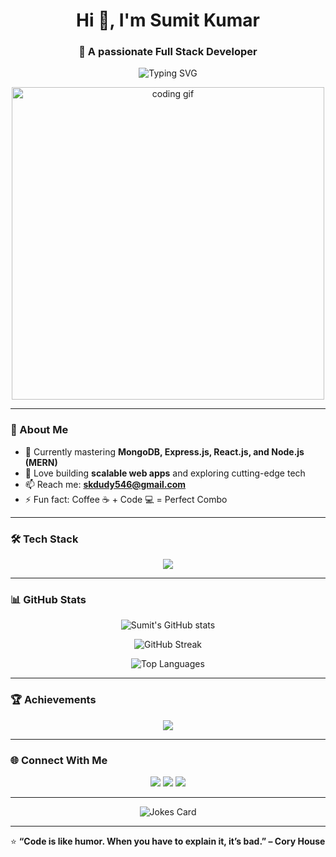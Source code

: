 <!-- 💫 Animated GitHub Profile README – Sumit Kumar -->
<h1 align="center">Hi 👋, I'm Sumit Kumar</h1>
<h3 align="center">🚀 A passionate Full Stack Developer</h3>

<p align="center">
  <img src="https://readme-typing-svg.demolab.com?font=Fira+Code&pause=1000&color=00F5D4&center=true&vCenter=true&width=500&lines=Frontend+Developer;Backend+Developer;Full+Stack+Developer" alt="Typing SVG" />
</p>

<p align="center">
  <img src="https://camo.githubusercontent.com/2366b34bb903c09617990fb5fff4622f3e941349e846ddb7e73df872a9d21233/68747470733a2f2f63646e2e6472696262626c652e636f6d2f75736572732f3733303730332f73637265656e73686f74732f363538313234332f6176656e746f2e676966" alt="coding gif" width="500"/>
</p>

---

### 🚀 About Me  
- 🌱 Currently mastering **MongoDB, Express.js, React.js, and Node.js (MERN)**  
- 🧠 Love building **scalable web apps** and exploring cutting-edge tech  
- 📫 Reach me: **skdudy546@gmail.com**  
- ⚡ Fun fact: Coffee ☕ + Code 💻 = Perfect Combo  

---

### 🛠️ Tech Stack

<p align="center">
  <img src="https://skillicons.dev/icons?i=html,css,js,react,nodejs,express,mongodb,cpp,java,bootstrap,tailwind,redux,postman,figma,mysql,git,github,vscode" />
</p>

---

### 📊 GitHub Stats

<p align="center">
  <img src="https://github-readme-stats.vercel.app/api?username=sumitkumar-2004&show_icons=true&theme=tokyonight" alt="Sumit's GitHub stats" />
</p>

<p align="center">
  <img src="https://streak-stats.demolab.com?user=sumitkumar-2004&theme=tokyonight" alt="GitHub Streak" />
</p>

<p align="center">
  <img src="https://github-readme-stats.vercel.app/api/top-langs/?username=sumitkumar-2004&layout=compact&theme=tokyonight" alt="Top Languages" />
</p>

---

### 🏆 Achievements

<p align="center">
  <img src="https://github-profile-trophy.vercel.app/?username=sumitkumar-2004&theme=tokyonight&no-frame=true&row=1&column=7" />
</p>

---

### 🌐 Connect With Me

<p align="center">
  <a href="mailto:skdudy546@gmail.com"><img src="https://img.shields.io/badge/Gmail-D14836?style=for-the-badge&logo=gmail&logoColor=white" /></a>
  <a href="https://instagram.com/s.kumar.2580"><img src="https://img.shields.io/badge/Instagram-E4405F?style=for-the-badge&logo=instagram&logoColor=white" /></a>
  <a href="https://linkedin.com/in/YOUR-LINKEDIN"><img src="https://img.shields.io/badge/LinkedIn-0077B5?style=for-the-badge&logo=linkedin&logoColor=white" /></a>
</p>

---

<p align="center">
  <img src="https://readme-jokes.vercel.app/api?theme=tokyonight" alt="Jokes Card" />
</p>

---

⭐ **“Code is like humor. When you have to explain it, it’s bad.” – Cory House**

